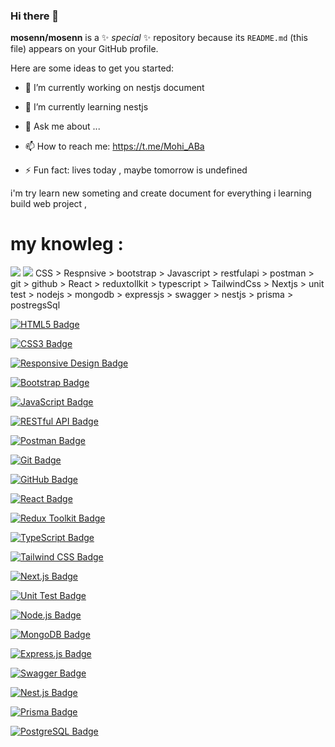 
<link href="node_modules/@exuanbo/file-icons-js/dist/css/file-icons-cdn.min.css" rel="stylesheet">

### Hi there 👋


**mosenn/mosenn** is a ✨ _special_ ✨ repository because its `README.md` (this file) appears on your GitHub profile.

Here are some ideas to get you started:

- 🔭 I’m currently working on nestjs document
- 🌱 I’m currently learning nestjs

- 💬 Ask me about ...
- 📫 How to reach me: https://t.me/Mohi_ABa
- ⚡ Fun fact: lives today , maybe tomorrow is undefined

i'm try learn new someting and create document for everything i learning 
build web project , 

# my knowleg : 
<img src='https://img.shields.io/badge/HTML5-E34F26?style=for-the-badge&logo=html5&logoColor=white'/> 
<img src='https://img.shields.io/badge/CSS3-1572B6?style=for-the-badge&logo=css3&logoColor=white'/>
 CSS > Respnsive > bootstrap > Javascript >  restfulapi > postman > git > github > React > reduxtollkit > typescript > TailwindCss > Nextjs > unit test >  nodejs > mongodb > expressjs > swagger > nestjs > prisma > postregsSql 

[![HTML5 Badge](https://img.shields.io/badge/HTML5-E34F26?style=for-the-badge&logo=html5&logoColor=white)](https://developer.mozilla.org/en-US/docs/Web/Guide/HTML/HTML5)

[![CSS3 Badge](https://img.shields.io/badge/CSS3-1572B6?style=for-the-badge&logo=css3&logoColor=white)](https://developer.mozilla.org/en-US/docs/Web/CSS)

[![Responsive Design Badge](https://img.shields.io/badge/Responsive-Design-blue?style=for-the-badge)](https://www.w3schools.com/html/html_responsive.asp)

[![Bootstrap Badge](https://img.shields.io/badge/Bootstrap-563D7C?style=for-the-badge&logo=bootstrap&logoColor=white)](https://getbootstrap.com/)

[![JavaScript Badge](https://img.shields.io/badge/JavaScript-F7DF1E?style=for-the-badge&logo=javascript&logoColor=black)](https://developer.mozilla.org/en-US/docs/Web/JavaScript)

[![RESTful API Badge](https://img.shields.io/badge/RESTful_API-2C3E50?style=for-the-badge)](https://restfulapi.net/)

[![Postman Badge](https://img.shields.io/badge/Postman-FF6C37?style=for-the-badge&logo=postman&logoColor=white)](https://www.postman.com/)

[![Git Badge](https://img.shields.io/badge/Git-F05032?style=for-the-badge&logo=git&logoColor=white)](https://git-scm.com/)

[![GitHub Badge](https://img.shields.io/badge/GitHub-181717?style=for-the-badge&logo=github&logoColor=white)](https://github.com/)

[![React Badge](https://img.shields.io/badge/React-61DAFB?style=for-the-badge&logo=react&logoColor=black)](https://reactjs.org/)

[![Redux Toolkit Badge](https://img.shields.io/badge/Redux_Toolkit-764ABC?style=for-the-badge&logo=redux&logoColor=white)](https://redux-toolkit.js.org/)

[![TypeScript Badge](https://img.shields.io/badge/TypeScript-007ACC?style=for-the-badge&logo=typescript&logoColor=white)](https://www.typescriptlang.org/)

[![Tailwind CSS Badge](https://img.shields.io/badge/Tailwind_CSS-38B2AC?style=for-the-badge&logo=tailwind-css&logoColor=white)](https://tailwindcss.com/)

[![Next.js Badge](https://img.shields.io/badge/Next.js-000000?style=for-the-badge&logo=next.js&logoColor=white)](https://nextjs.org/)

[![Unit Test Badge](https://img.shields.io/badge/Unit_Test-00BFFF?style=for-the-badge)](https://en.wikipedia.org/wiki/Unit_testing)

[![Node.js Badge](https://img.shields.io/badge/Node.js-43853D?style=for-the-badge&logo=node.js&logoColor=white)](https://nodejs.org/)

[![MongoDB Badge](https://img.shields.io/badge/MongoDB-47A248?style=for-the-badge&logo=mongodb&logoColor=white)](https://www.mongodb.com/)

[![Express.js Badge](https://img.shields.io/badge/Express.js-000000?style=for-the-badge&logo=express&logoColor=white)](https://expressjs.com/)

[![Swagger Badge](https://img.shields.io/badge/Swagger-85EA2D?style=for-the-badge&logo=swagger&logoColor=black)](https://swagger.io/)

[![Nest.js Badge](https://img.shields.io/badge/Nest.js-E0234E?style=for-the-badge&logo=nestjs&logoColor=white)](https://nestjs.com/)

[![Prisma Badge](https://img.shields.io/badge/Prisma-2D3748?style=for-the-badge&logo=prisma&logoColor=white)](https://www.prisma.io/)

[![PostgreSQL Badge](https://img.shields.io/badge/PostgreSQL-336791?style=for-the-badge&logo=postgresql&logoColor=white)](https://www.postgresql.org/)
